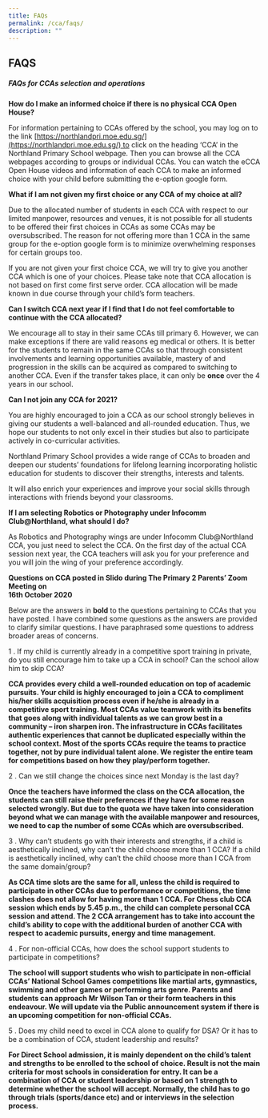 ```yaml
---
title: FAQs
permalink: /cca/faqs/
description: ""
---
```

## FAQS

##### FAQs for CCAs selection and operations

**How do I make an informed choice if there is no physical CCA Open House?**

For information pertaining to CCAs offered by the school, you may log on to the link
[https://northlandpri.moe.edu.sg/](https://northlandpri.moe.edu.sg/) to click on the heading ‘CCA’ in the Northland Primary School webpage. Then you can browse all the CCA webpages according to groups or individual CCAs. You can watch the eCCA Open House videos and information of each CCA to make an informed choice with your child before submitting the e-option google form.

**What if I am not given my first choice or any CCA of my choice at all?**

Due to the allocated number of students in each CCA with respect to our limited manpower, resources and venues, it is not possible for all students to be offered their first choices in CCAs as some CCAs may be oversubscribed. The reason for not offering more than 1 CCA in the same group for the e-option google form is to minimize overwhelming responses for certain groups too.

If you are not given your first choice CCA, we will try to give you another CCA which is one of your choices. Please take note that CCA allocation is not based on first come first serve order. CCA allocation will be made known in due course through your child’s form teachers.

**Can I switch CCA next year if I find that I do not feel comfortable to continue with the CCA allocated?**

We encourage all to stay in their same CCAs till primary 6. However, we can make exceptions if there are valid reasons eg medical or others. It is better for the students to remain in the same CCAs so that through consistent involvements and learning opportunities available, mastery of and progression in the skills can be acquired as compared to switching to another CCA. Even if the transfer takes place, it can only be **once** over the 4 years in our school.

**Can I not join any CCA for 2021?**

You are highly encouraged to join a CCA as our school strongly believes in giving our students a well-balanced and all-rounded education. Thus, we hope our students to not only excel in their studies but also to participate actively in co-curricular activities. 

Northland Primary School provides a wide range of CCAs to broaden and deepen our students’ foundations for lifelong learning incorporating holistic education for students to discover their strengths, interests and talents. 

It will also enrich your experiences and improve your social skills through interactions with friends beyond your classrooms.

**If I am selecting Robotics or Photography under Infocomm Club@Northland, what should I do?**

As Robotics and Photography wings are under Infocomm Club@Northland CCA, you just need to select the CCA. On the first day of the actual CCA session next year, the CCA teachers will ask you for your preference and you will join the wing of your preference accordingly.

**Questions on CCA posted in Slido during The Primary 2 Parents’ Zoom Meeting on <br>
16th October 2020**

Below are the answers in **bold** to the questions pertaining to CCAs that you have posted. I have combined some questions as the answers are provided to clarify similar questions. I have paraphrased some questions to address broader areas of concerns.

1 \. If my child is currently already in a competitive sport training in private, do you still encourage him to take up a CCA in school? Can the school allow him to skip CCA?

**CCA provides every child a well-rounded education on top of academic pursuits. Your child is highly encouraged to join a CCA to compliment his/her skills acquisition process even if he/she is already in a competitive sport training. Most CCAs value teamwork with its benefits that goes along with individual talents as we can grow best in a community – iron sharpen iron. The infrastructure in CCAs facilitates authentic experiences that cannot be duplicated especially within the school context. Most of the sports CCAs require the teams to practice together, not by pure individual talent alone. We register the entire team for competitions based on how they play/perform together.**

2 \. Can we still change the choices since next Monday is the last day?

**Once the teachers have informed the class on the CCA allocation, the students can still raise their preferences if they have for some reason selected wrongly. But due to the quota we have taken into consideration beyond what we can manage with the available manpower and resources, we need to cap the number of some CCAs which are oversubscribed.**

3 \. Why can’t students go with their interests and strengths, if a child is aesthetically inclined, why can’t the child choose more than 1 CCA? If a child is aesthetically inclined, why can’t the child choose more than I CCA from the same domain/group?

**As CCA time slots are the same for all, unless the child is required to participate in other CCAs due to performance or competitions, the time clashes does not allow for having more than 1 CCA. For Chess club CCA session which ends by 5.45 p.m., the child can complete personal CCA session and attend. The 2 CCA arrangement has to take into account the child’s ability to cope with the additional burden of another CCA with respect to academic pursuits, energy and time management.**

4 \. For non-official CCAs, how does the school support students to participate in competitions?

**The school will support students who wish to participate in non-official CCAs’ National School Games competitions like martial arts, gymnastics, swimming and other games or performing arts genre. Parents and students can approach Mr Wilson Tan or their form teachers in this endeavour. We will update via the Public announcement system if there is an upcoming competition for non-official CCAs.**

5 \. Does my child need to excel in CCA alone to qualify for DSA? Or it has to be a combination of CCA, student leadership and results?

**For Direct School admission, it is mainly dependent on the child’s talent and strengths to be enrolled to the school of choice. Result is not the main criteria for most schools in consideration for entry. It can be a combination of CCA or student leadership or based on 1 strength to determine whether the school will accept. Normally, the child has to go through trials (sports/dance etc) and or interviews in the selection process.**